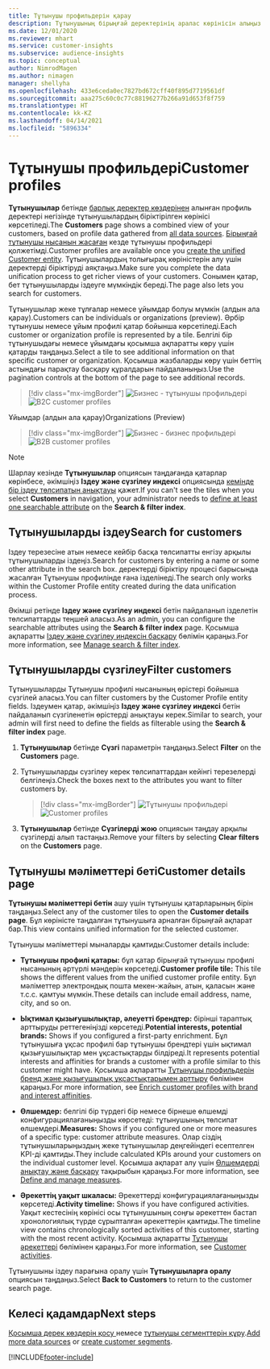 ```yaml
---
title: Тұтынушы профильдерін қарау
description: Тұтынушының бірыңғай деректерінің аралас көрінісін алыңыз.
ms.date: 12/01/2020
ms.reviewer: mhart
ms.service: customer-insights
ms.subservice: audience-insights
ms.topic: conceptual
author: NimrodMagen
ms.author: nimagen
manager: shellyha
ms.openlocfilehash: 433e6ceda0ec7827bd672cff40f895d7719561df
ms.sourcegitcommit: aaa275c60c0c77c88196277b266a91d653f8f759
ms.translationtype: HT
ms.contentlocale: kk-KZ
ms.lasthandoff: 04/14/2021
ms.locfileid: "5896334"
---
```

# <a name="customer-profiles"></a><span data-ttu-id="fc980-103">Тұтынушы профильдері</span><span class="sxs-lookup"><span data-stu-id="fc980-103">Customer profiles</span></span>

<span data-ttu-id="fc980-104">**Тұтынушылар** бетінде [барлық деректер көздерінен](data-sources.md) алынған профиль деректері негізінде тұтынушылардың біріктірілген көрінісі көрсетіледі.</span><span class="sxs-lookup"><span data-stu-id="fc980-104">The **Customers** page shows a combined view of your customers, based on profile data gathered from [all data sources](data-sources.md).</span></span> <span data-ttu-id="fc980-105">[Бірыңғай тұтынушы нысанын жасаған](data-unification.md) кезде тұтынушы профильдері қолжетімді.</span><span class="sxs-lookup"><span data-stu-id="fc980-105">Customer profiles are available once you [create the unified Customer entity](data-unification.md).</span></span> <span data-ttu-id="fc980-106">Тұтынушылардың толығырақ көріністерін алу үшін деректерді біріктіруді аяқтаңыз.</span><span class="sxs-lookup"><span data-stu-id="fc980-106">Make sure you complete the data unification process to get richer views of your customers.</span></span> <span data-ttu-id="fc980-107">Сонымен қатар, бет тұтынушыларды іздеуге мүмкіндік береді.</span><span class="sxs-lookup"><span data-stu-id="fc980-107">The page also lets you search for customers.</span></span>

<span data-ttu-id="fc980-108">Тұтынушылар жеке тұлғалар немесе ұйымдар болуы мүмкін (алдын ала қарау).</span><span class="sxs-lookup"><span data-stu-id="fc980-108">Customers can be individuals or organizations (preview).</span></span> <span data-ttu-id="fc980-109">Әрбір тұтынушы немесе ұйым профилі қатар бойынша көрсетіледі.</span><span class="sxs-lookup"><span data-stu-id="fc980-109">Each customer or organization profile is represented by a tile.</span></span> <span data-ttu-id="fc980-110">Белгілі бір тұтынушыдағы немесе ұйымдағы қосымша ақпаратты көру үшін қатарды таңдаңыз.</span><span class="sxs-lookup"><span data-stu-id="fc980-110">Select a tile to see additional information on that specific customer or organization.</span></span> <span data-ttu-id="fc980-111">Қосымша жазбаларды көру үшін беттің астындағы парақтау басқару құралдарын пайдаланыңыз.</span><span class="sxs-lookup"><span data-stu-id="fc980-111">Use the pagination controls at the bottom of the page to see additional records.</span></span>

> [!div class="mx-imgBorder"] 
> <span data-ttu-id="fc980-112">![Бизнес - тұтынушы профильдері](media/profiles-customers.png "Бизнес - тұтынушы профильдері")</span><span class="sxs-lookup"><span data-stu-id="fc980-112">![B2C customer profiles](media/profiles-customers.png "B2C customer profiles")</span></span>

<span data-ttu-id="fc980-113">Ұйымдар (алдын ала қарау)</span><span class="sxs-lookup"><span data-stu-id="fc980-113">Organizations (Preview)</span></span>
> [!div class="mx-imgBorder"] 
> <span data-ttu-id="fc980-114">![Бизнес - бизнес профильдері](media/profile-customers-b2b.png "Бизнес - бизнес профильдері")</span><span class="sxs-lookup"><span data-stu-id="fc980-114">![B2B customer profiles](media/profile-customers-b2b.png "B2B customer profiles")</span></span>

> [!NOTE]
> <span data-ttu-id="fc980-115">Шарлау кезінде **Тұтынушылар** опциясын таңдағанда қатарлар көрінбесе, әкімшіңіз **Іздеу және сүзгілеу индексі** опциясында [кемінде бір іздеу төлсипатын анықтауы](search-filter-index.md) қажет.</span><span class="sxs-lookup"><span data-stu-id="fc980-115">If you can't see the tiles when you select **Customers** in navigation, your administrator needs to [define at least one searchable attribute](search-filter-index.md) on the **Search & filter index**.</span></span>

## <a name="search-for-customers"></a><span data-ttu-id="fc980-116">Тұтынушыларды іздеу</span><span class="sxs-lookup"><span data-stu-id="fc980-116">Search for customers</span></span>

<span data-ttu-id="fc980-117">Іздеу терезесіне атын немесе кейбір басқа төлсипатты енгізу арқылы тұтынушыларды іздеңіз.</span><span class="sxs-lookup"><span data-stu-id="fc980-117">Search for customers by entering a name or some other attribute in the search box.</span></span> <span data-ttu-id="fc980-118">деректерді біріктіру процесі барысында жасалған Тұтынушы профилінде ғана ізделінеді.</span><span class="sxs-lookup"><span data-stu-id="fc980-118">The search only works within the Customer Profile entity created during the data unification process.</span></span>

<span data-ttu-id="fc980-119">Әкімші ретінде **Іздеу және сүзгілеу индексі** бетін пайдаланып ізделетін төлсипаттарды теңшей аласыз.</span><span class="sxs-lookup"><span data-stu-id="fc980-119">As an admin, you can configure the searchable attributes using the **Search & filter index** page.</span></span> <span data-ttu-id="fc980-120">Қосымша ақпаратты [Іздеу және сүзгілеу индексін басқару](search-filter-index.md) бөлімін қараңыз.</span><span class="sxs-lookup"><span data-stu-id="fc980-120">For more information, see [Manage search & filter index](search-filter-index.md).</span></span>

## <a name="filter-customers"></a><span data-ttu-id="fc980-121">Тұтынушыларды сүзгілеу</span><span class="sxs-lookup"><span data-stu-id="fc980-121">Filter customers</span></span>

<span data-ttu-id="fc980-122">Тұтынушыларды Тұтынушы профилі нысанының өрістері бойынша сүзгілей аласыз.</span><span class="sxs-lookup"><span data-stu-id="fc980-122">You can filter customers by the Customer Profile entity fields.</span></span> <span data-ttu-id="fc980-123">Іздеумен қатар, әкімшіңіз **Іздеу және сүзгілеу индексі** бетін пайдаланып сүзгіленетін өрістерді анықтауы керек.</span><span class="sxs-lookup"><span data-stu-id="fc980-123">Similar to search, your admin will first need to define the fields as filterable using the **Search & filter index** page.</span></span>

1. <span data-ttu-id="fc980-124">**Тұтынушылар** бетінде **Сүзгі** параметрін таңдаңыз.</span><span class="sxs-lookup"><span data-stu-id="fc980-124">Select **Filter** on the **Customers** page.</span></span>

2. <span data-ttu-id="fc980-125">Тұтынушыларды сүзгілеу керек төлсипаттардан кейінгі терезелерді белгілеңіз.</span><span class="sxs-lookup"><span data-stu-id="fc980-125">Check the boxes next to the attributes you want to filter customers by.</span></span>

   > [!div class="mx-imgBorder"] 
   > <span data-ttu-id="fc980-126">![Тұтынушы профильдері](media/profiles-customers3.png "Тұтынушы профильдері")</span><span class="sxs-lookup"><span data-stu-id="fc980-126">![Customer profiles](media/profiles-customers3.png "Customer profiles")</span></span>

3. <span data-ttu-id="fc980-127">**Тұтынушылар** бетінде **Сүзгілерді жою** опциясын таңдау арқылы сүзгілерді алып тастаңыз.</span><span class="sxs-lookup"><span data-stu-id="fc980-127">Remove your filters by selecting **Clear filters** on the **Customers** page.</span></span>

##  <a name="customer-details-page"></a><span data-ttu-id="fc980-128">Тұтынушы мәліметтері беті</span><span class="sxs-lookup"><span data-stu-id="fc980-128">Customer details page</span></span>

<span data-ttu-id="fc980-129">**Тұтынушы мәліметтері бетін** ашу үшін тұтынушы қатарларының бірін таңдаңыз.</span><span class="sxs-lookup"><span data-stu-id="fc980-129">Select any of the customer tiles to open the **Customer details page**.</span></span> <span data-ttu-id="fc980-130">Бұл көріністе таңдалған тұтынушыға арналған бірыңғай ақпарат бар.</span><span class="sxs-lookup"><span data-stu-id="fc980-130">This view contains unified information for the selected customer.</span></span>

<span data-ttu-id="fc980-131">Тұтынушы мәліметтері мыналарды қамтиды:</span><span class="sxs-lookup"><span data-stu-id="fc980-131">Customer details include:</span></span>

-   <span data-ttu-id="fc980-132">**Тұтынушы профилі қатары:** бұл қатар бірыңғай тұтынушы профилі нысанының әртүрлі мәндерін көрсетеді.</span><span class="sxs-lookup"><span data-stu-id="fc980-132">**Customer profile tile:** This tile shows the different values from the unified customer profile entity.</span></span> <span data-ttu-id="fc980-133">Бұл мәліметтер электрондық пошта мекен-жайын, атын, қаласын және т.с.с. қамтуы мүмкін.</span><span class="sxs-lookup"><span data-stu-id="fc980-133">These details can include email address, name, city, and so on.</span></span> 

-   <span data-ttu-id="fc980-134">**Ықтимал қызығушылықтар, әлеуетті брендтер:** бірінші тараптық арттыруды реттегеніңізді көрсетеді.</span><span class="sxs-lookup"><span data-stu-id="fc980-134">**Potential interests, potential brands:** Shows if you configured a first-party enrichment.</span></span> <span data-ttu-id="fc980-135">Бұл тұтынушыға ұқсас профилі бар тұтынушы брендтері үшін ықтимал қызығушылықтар мен ұқсастықтарды білдіреді.</span><span class="sxs-lookup"><span data-stu-id="fc980-135">It represents potential interests and affinities for brands a customer with a profile similar to this customer might have.</span></span> <span data-ttu-id="fc980-136">Қосымша ақпаратты [Тұтынушы профильдерін бренд және қызығушылық ұқсастықтарымен арттыру](enrichment-microsoft.md) бөлімінен қараңыз.</span><span class="sxs-lookup"><span data-stu-id="fc980-136">For more information, see [Enrich customer profiles with brand and interest affinities](enrichment-microsoft.md).</span></span>

-   <span data-ttu-id="fc980-137">**Өлшемдер:** белгілі бір түрдегі бір немесе бірнеше өлшемді конфигурациялағаныңызды көрсетеді: тұтынушының төлсипат өлшемдері.</span><span class="sxs-lookup"><span data-stu-id="fc980-137">**Measures:** Shows if you configured one or more measures of a specific type: customer attribute measures.</span></span> <span data-ttu-id="fc980-138">Олар сіздің тұтынушыларыңыздың жеке тұтынушылар деңгейіндегі есептелген KPI-ді қамтиды.</span><span class="sxs-lookup"><span data-stu-id="fc980-138">They include calculated KPIs around your customers on the individual customer level.</span></span> <span data-ttu-id="fc980-139">Қосымша ақпарат алу үшін [Өлшемдерді анықтау және басқару](measures.md) тақырыбын қараңыз.</span><span class="sxs-lookup"><span data-stu-id="fc980-139">For more information, see [Define and manage measures](measures.md).</span></span>

-   <span data-ttu-id="fc980-140">**Әрекеттің уақыт шкаласы:** Әрекеттерді конфигурациялағаныңызды көрсетеді.</span><span class="sxs-lookup"><span data-stu-id="fc980-140">**Activity timeline:** Shows if you have configured activities.</span></span> <span data-ttu-id="fc980-141">Уақыт кестесінің көрінісі осы тұтынушының соңғы әрекеттен бастап хронологиялық түрде сұрыпталған әрекеттерін қамтиды.</span><span class="sxs-lookup"><span data-stu-id="fc980-141">The timeline view contains chronologically sorted activities of this customer, starting with the most recent activity.</span></span> <span data-ttu-id="fc980-142">Қосымша ақпаратты [Тұтынушы әрекеттері](activities.md) бөлімінен қараңыз.</span><span class="sxs-lookup"><span data-stu-id="fc980-142">For more information, see [Customer activities](activities.md).</span></span>

<span data-ttu-id="fc980-143">Тұтынушыны іздеу парағына оралу үшін **Тұтынушыларға оралу** опциясын таңдаңыз.</span><span class="sxs-lookup"><span data-stu-id="fc980-143">Select **Back to Customers** to return to the customer search page.</span></span>

## <a name="next-steps"></a><span data-ttu-id="fc980-144">Келесі қадамдар</span><span class="sxs-lookup"><span data-stu-id="fc980-144">Next steps</span></span>

<span data-ttu-id="fc980-145">[Қосымша дерек көздерін қосу ](data-sources.md)немесе [тұтынушы сегменттерін құру](segments.md).</span><span class="sxs-lookup"><span data-stu-id="fc980-145">[Add more data sources](data-sources.md) or [create customer segments](segments.md).</span></span>


[!INCLUDE[footer-include](../includes/footer-banner.md)]